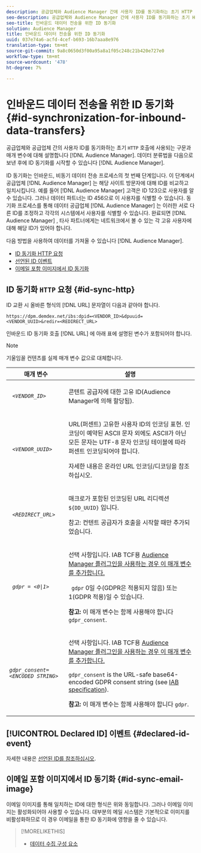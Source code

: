 ```yaml
---
description: 공급업체와 Audience Manager 간에 사용자 ID를 동기화하는 초기 HTTP 호출에 사용되는 구문과 매개 변수에 대해 설명합니다. 데이터 분류법을 Audience Manager으로 보낸 후 ID 동기화를 시작할 수 있습니다.
seo-description: 공급업체와 Audience Manager 간에 사용자 ID를 동기화하는 초기 HTTP 호출에 사용되는 구문과 매개 변수에 대해 설명합니다. 데이터 분류법을 Audience Manager으로 보낸 후 ID 동기화를 시작할 수 있습니다.
seo-title: 인바운드 데이터 전송을 위한 ID 동기화
solution: Audience Manager
title: 인바운드 데이터 전송을 위한 ID 동기화
uuid: 037e74a6-acfd-4cef-b693-16b7aaa8e976
translation-type: tm+mt
source-git-commit: 9a8c0650d3f00a95a8a1f05c248c21b420e727e0
workflow-type: tm+mt
source-wordcount: '478'
ht-degree: 7%

---
```



# 인바운드 데이터 전송을 위한 ID 동기화 {#id-synchronization-for-inbound-data-transfers}

공급업체와 공급업체 간의 사용자 ID를 동기화하는 초기 `HTTP` 호출에 사용되는 구문과 매개 변수에 대해 설명합니다 [!DNL Audience Manager]. 데이터 분류법을 다음으로 보낸 후에 ID 동기화를 시작할 수 있습니다 [!DNL Audience Manager].

ID 동기화는 인바운드, 비동기 데이터 전송 프로세스의 첫 번째 단계입니다. 이 단계에서 공급업체 [!DNL Audience Manager] 는 해당 사이트 방문자에 대해 ID를 비교하고 일치시킵니다. 예를 들어 [!DNL Audience Manager] 고객은 ID 123으로 사용자를 알 수 있습니다. 그러나 데이터 파트너는 ID 456으로 이 사용자를 식별할 수 있습니다. 동기화 프로세스를 통해 데이터 공급업체 [!DNL Audience Manager] 는 이러한 서로 다른 ID를 조정하고 각각의 시스템에서 사용자를 식별할 수 있습니다. 완료되면 [!DNL Audience Manager] , 타사 파트너에게는 네트워크에서 볼 수 있는 각 고유 사용자에 대해 해당 ID가 있어야 합니다.

다음 방법을 사용하여 데이터를 가져올 수 있습니다 [!DNL Audience Manager].

* [ID 동기화 HTTP 요청](../../../integration/sending-audience-data/batch-data-transfer-explained/id-sync-http.md#id-sync-http)
* [선언된 ID 이벤트](../../../integration/sending-audience-data/batch-data-transfer-explained/id-sync-http.md#declared-id-event)
* [이메일 포함 이미지에서 ID 동기화](../../../integration/sending-audience-data/batch-data-transfer-explained/id-sync-http.md#id-sync-email-image)

## ID 동기화 `HTTP` 요청 {#id-sync-http}

ID 교환 시 올바른 형식의 [!DNL URL] 문자열이 다음과 같아야 합니다.

```
https://dpm.demdex.net/ibs:dpid=<VENDOR_ID>&dpuuid=<VENDOR_UUID>&redir=<REDIRECT_URL>
```

인바운드 ID 동기화 호출 [!DNL URL] 에 아래 표에 설명된 변수가 포함되어야 합니다.

>[!NOTE]
>
>기울임꼴 컨텐츠를 실제 매개 변수 값으로 대체합니다.

<table id="table_EB9F4246E2A34ABB8ED06EA458EB186F"> 
 <thead> 
  <tr> 
   <th colname="col1" class="entry"> 매개 변수 </th> 
   <th colname="col2" class="entry"> 설명 </th> 
  </tr> 
 </thead>
 <tbody> 
  <tr> 
   <td colname="col1"> <code> <i>&lt;VENDOR_ID&gt;</i> </code> </td> 
   <td colname="col2"> <p>콘텐트 공급자에 대한 고유 ID(Audience Manager에 의해 <span class="keyword"> 할당됨</span>). </p> </td> 
  </tr> 
  <tr> 
   <td colname="col1"> <code> <i>&lt;VENDOR_UUID&gt;</i> </code> </td> 
   <td colname="col2"> <p>URL(퍼센트) 고유한 사용자 ID의 인코딩 표현. 인코딩이 예약된 ASCII 문자 외에도 ASCII가 아닌 모든 문자는 UTF-8 문자 인코딩 테이블에 따라 퍼센트 인코딩되어야 합니다. </p> <p>자세한 내용은 온라인 <a href="https://www.url-encode-decode.com" format="http" scope="external"></a> URL 인코딩/디코딩을 참조하십시오. </p> </td> 
  </tr> 
  <tr> 
   <td colname="col1"> <code> <i>&lt;REDIRECT_URL&gt;</i> </code> </td> 
   <td colname="col2"> <p>매크로가 포함된 인코딩된 URL 리디렉션 <code> ${DD_UUID}</code> 입니다. </p> <p>참고:  컨텐트 공급자가 호출을 시작할 때만 추가되었습니다. </p> </td> 
  </tr> 
  <tr> 
   <td colname="col1"> <code> <i>gdpr = &lt;0|1&gt;</i> </code> </td> 
   <td colname="col2"> <p>선택 사항입니다. IAB TCF용 <a href="../../../overview/data-security-and-privacy/aam-iab-plugin.md">Audience Manager 플러그인을 사용하는 경우 이 매개 변수를 추가합니다.</a></p> <p><code> gdpr</code> 0일 수(GDPR은 적용되지 않음) 또는 1(GDPR 적용)일 수 있습니다. </p> <p> <b>참고:</b> 이 매개 변수는 함께 사용해야 합니다 <code>gdpr_consent</code>.</p></td> 
  </tr> 
  <tr> 
   <td colname="col1"> <code><i>gdpr_consent=&lt;ENCODED STRING&gt;</i> </code> </td> 
   <td colname="col2"> <p>선택 사항입니다. IAB TCF용 <a href="../../../overview/data-security-and-privacy/aam-iab-plugin.md">Audience Manager 플러그인을 사용하는 경우 이 매개 변수를 추가합니다.</a></p> <p><code>gdpr_consent</code> is the URL-safe base64-encoded GDPR consent string (see <a href="https://github.com/InteractiveAdvertisingBureau/GDPR-Transparency-and-Consent-Framework/blob/master/URL-based%20Consent%20Passing_%20Framework%20Guidance.md#specifications" format="http" scope="external"> IAB specification</a>). </p> <p> <b>참고:</b> 이 매개 변수는 함께 사용해야 합니다 <code>gdpr</code>.</p> </td> 
  </tr> 
 </tbody> 
</table>

## [!UICONTROL Declared ID] 이벤트 {#declared-id-event}

자세한 내용은 [선언된 ID를 참조하십시오](../../../features/declared-ids.md).

## 이메일 포함 이미지에서 ID 동기화 {#id-sync-email-image}

이메일 이미지를 통해 일치하는 ID에 대한 형식은 위와 동일합니다. 그러나 이메일 이미지는 활성화되어야 사용할 수 있습니다. 대부분의 메일 시스템은 기본적으로 이미지를 비활성화하므로 이 경우 이메일을 통한 ID 동기화에 영향을 줄 수 있습니다.

>[!MORELIKETHIS]
>
>* [데이터 수집 구성 요소](../../../reference/system-components/components-data-collection.md)

